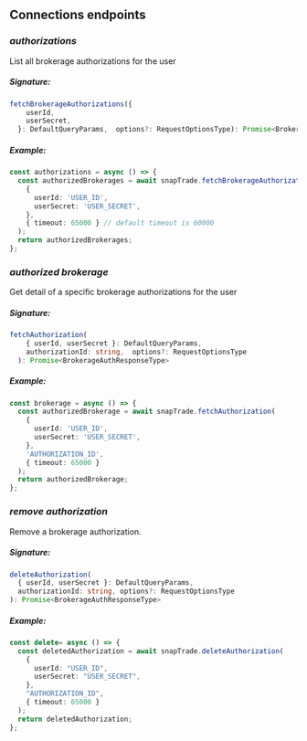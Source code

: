 ## Connections endpoints

### _authorizations_

List all brokerage authorizations for the user

##### Signature:

```typescript
fetchBrokerageAuthorizations({
    userId,
    userSecret,
  }: DefaultQueryParams,  options?: RequestOptionsType): Promise<BrokerageAuthResponseType[]>
```

##### Example:

```typescript
const authorizations = async () => {
  const authorizedBrokerages = await snapTrade.fetchBrokerageAuthorizations(
    {
      userId: 'USER_ID',
      userSecret: 'USER_SECRET',
    },
    { timeout: 65000 } // default timeout is 60000
  );
  return authorizedBrokerages;
};
```

### _authorized brokerage_

Get detail of a specific brokerage authorizations for the user

##### Signature:

```typescript
fetchAuthorization(
    { userId, userSecret }: DefaultQueryParams,
    authorizationId: string,  options?: RequestOptionsType
  ): Promise<BrokerageAuthResponseType>
```

##### Example:

```typescript
const brokerage = async () => {
  const authorizedBrokerage = await snapTrade.fetchAuthorization(
    {
      userId: 'USER_ID',
      userSecret: 'USER_SECRET',
    },
    'AUTHORIZATION_ID',
    { timeout: 65000 }
  );
  return authorizedBrokerage;
};
```

### _remove authorization_

Remove a brokerage authorization.

##### Signature:

```typescript
deleteAuthorization(
  { userId, userSecret }: DefaultQueryParams,
  authorizationId: string, options?: RequestOptionsType
): Promise<BrokerageAuthResponseType>
```

##### Example:

```typescript
const delete= async () => {
  const deletedAuthorization = await snapTrade.deleteAuthorization(
    {
      userId: "USER_ID",
      userSecret: "USER_SECRET",
    },
    "AUTHORIZATION_ID",
    { timeout: 65000 }
  );
  return deletedAuthorization;
};
```
